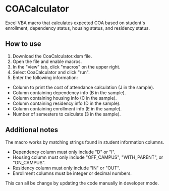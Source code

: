 # COACalculator
Excel VBA macro that calculates expected COA based on student's enrollment, dependency status, housing status, and residency status.

## How to use
1) Download the CoaCalculator.xlsm file.
2) Open the file and enable macros.
3) In the "view" tab, click "macros" on the upper right. 
4) Select CoaCalculator and click "run".
5) Enter the following information:

- Column to print the cost of attendance calculation (J in the sample).
- Column containing dependency info (B in the sample).
- Column containing housing info (C in the sample).
- Column containing residency info (D in the sample).
- Column containing enrollment info (E in the sample).
- Number of semesters to calculate (3 in the sample).

## Additional notes
The macro works by matching strings found in student information columns.
- Dependency column must only include "D" or "I".
- Housing column must only include "OFF_CAMPUS", "WITH_PARENT", or "ON_CAMPUS".
- Residency column must only include "IN" or "OUT".
- Enrollment columns must be integer or decimal numbers.

This can all be change by updating the code manually in developer mode.
